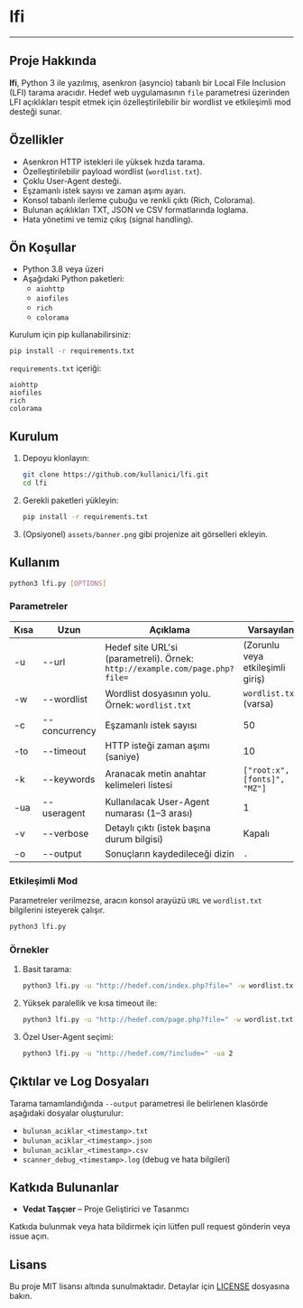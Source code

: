 # lfi
---

## Proje Hakkında

**lfi**, Python 3 ile yazılmış, asenkron (asyncio) tabanlı bir Local File Inclusion (LFI) tarama aracıdır. Hedef web uygulamasının `file` parametresi üzerinden LFI açıklıkları tespit etmek için özelleştirilebilir bir wordlist ve etkileşimli mod desteği sunar.

## Özellikler

- Asenkron HTTP istekleri ile yüksek hızda tarama.
- Özelleştirilebilir payload wordlist (`wordlist.txt`).
- Çoklu User-Agent desteği.
- Eşzamanlı istek sayısı ve zaman aşımı ayarı.
- Konsol tabanlı ilerleme çubuğu ve renkli çıktı (Rich, Colorama).
- Bulunan açıklıkları TXT, JSON ve CSV formatlarında loglama.
- Hata yönetimi ve temiz çıkış (signal handling).

## Ön Koşullar

- Python 3.8 veya üzeri
- Aşağıdaki Python paketleri:
  - `aiohttp`
  - `aiofiles`
  - `rich`
  - `colorama`

Kurulum için pip kullanabilirsiniz:

```bash
pip install -r requirements.txt
```

`requirements.txt` içeriği:

```
aiohttp
aiofiles
rich
colorama
```

## Kurulum

1. Depoyu klonlayın:

   ```bash
   git clone https://github.com/kullanici/lfi.git
   cd lfi
   ```

2. Gerekli paketleri yükleyin:

   ```bash
   pip install -r requirements.txt
   ```

3. (Opsiyonel) `assets/banner.png` gibi projenize ait görselleri ekleyin.

## Kullanım

```bash
python3 lfi.py [OPTIONS]
```

### Parametreler

| Kısa | Uzun             | Açıklama                                                                                         | Varsayılan                      |
|------|------------------|-------------------------------------------------------------------------------------------------|---------------------------------|
| -u   | --url            | Hedef site URL'si (parametreli). Örnek: `http://example.com/page.php?file=`                    | (Zorunlu veya etkileşimli giriş)|
| -w   | --wordlist       | Wordlist dosyasının yolu. Örnek: `wordlist.txt`                                                  | `wordlist.txt` (varsa)          |
| -c   | --concurrency    | Eşzamanlı istek sayısı                                                                          | 50                              |
| -to  | --timeout        | HTTP isteği zaman aşımı (saniye)                                                                | 10                              |
| -k   | --keywords       | Aranacak metin anahtar kelimeleri listesi                                                       | `["root:x", "[fonts]", "MZ"]` |
| -ua  | --useragent      | Kullanılacak User-Agent numarası (1–3 arası)                                                    | 1                               |
| -v   | --verbose        | Detaylı çıktı (istek başına durum bilgisi)                                                      | Kapalı                          |
| -o   | --output         | Sonuçların kaydedileceği dizin                                                                  | `.`                             |

### Etkileşimli Mod

Parametreler verilmezse, aracın konsol arayüzü `URL` ve `wordlist.txt` bilgilerini isteyerek çalışır.

```bash
python3 lfi.py
```

### Örnekler

1. Basit tarama:

   ```bash
   python3 lfi.py -u "http://hedef.com/index.php?file=" -w wordlist.txt
   ```

2. Yüksek paralellik ve kısa timeout ile:

   ```bash
   python3 lfi.py -u "http://hedef.com/page.php?file=" -w wordlist.txt -c 100 -to 5 -v
   ```

3. Özel User-Agent seçimi:

   ```bash
   python3 lfi.py -u "http://hedef.com/?include=" -ua 2
   ```

## Çıktılar ve Log Dosyaları

Tarama tamamlandığında `--output` parametresi ile belirlenen klasörde aşağıdaki dosyalar oluşturulur:

- `bulunan_aciklar_<timestamp>.txt`
- `bulunan_aciklar_<timestamp>.json`
- `bulunan_aciklar_<timestamp>.csv`
- `scanner_debug_<timestamp>.log` (debug ve hata bilgileri)

## Katkıda Bulunanlar

- **Vedat Taşçıer** – Proje Geliştirici ve Tasarımcı

Katkıda bulunmak veya hata bildirmek için lütfen pull request gönderin veya issue açın.

## Lisans

Bu proje MIT lisansı altında sunulmaktadır. Detaylar için [LICENSE](LICENSE) dosyasına bakın.

